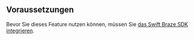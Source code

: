 ## Voraussetzungen

Bevor Sie dieses Feature nutzen können, müssen Sie [das Swift Braze SDK integrieren]({{site.baseurl}}/developer_guide/sdk_integration/?sdktab=swift).